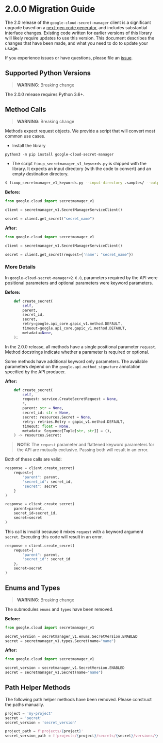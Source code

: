 # 2.0.0 Migration Guide

The 2.0 release of the `google-cloud-secret-manager` client is a significant upgrade based on a [next-gen code generator](https://github.com/googleapis/gapic-generator-python), and includes substantial interface changes. Existing code written for earlier versions of this library will likely require updates to use this version. This document describes the changes that have been made, and what you need to do to update your usage.

If you experience issues or have questions, please file an [issue](https://github.com/googleapis/python-secret-manager/issues).

## Supported Python Versions

> **WARNING**: Breaking change

The 2.0.0 release requires Python 3.6+.


## Method Calls

> **WARNING**: Breaking change

Methods expect request objects. We provide a script that will convert most common use cases.

* Install the library

```py
python3 -m pip install google-cloud-secret-manager
```

* The script `fixup_secretmanager_v1_keywords.py` is shipped with the library. It expects
an input directory (with the code to convert) and an empty destination directory.

```sh
$ fixup_secretmanager_v1_keywords.py --input-directory .samples/ --output-directory samples/
```

**Before:**
```py
from google.cloud import secretmanager_v1

client = secretmanager_v1.SecretManagerServiceClient()

secret = client.get_secret("secret_name")
```


**After:**
```py
from google.cloud import secretmanager_v1

client = secretmanager_v1.SecretManagerServiceClient()

secret = client.get_secret(request={'name': "secret_name"})
```

### More Details

In `google-cloud-secret-manager<2.0.0`, parameters required by the API were positional parameters and optional parameters were keyword parameters.

**Before:**
```py
    def create_secret(
        self,
        parent,
        secret_id,
        secret,
        retry=google.api_core.gapic_v1.method.DEFAULT,
        timeout=google.api_core.gapic_v1.method.DEFAULT,
        metadata=None,
    ):
```

In the 2.0.0 release, all methods have a single positional parameter `request`. Method docstrings indicate whether a parameter is required or optional.

Some methods have additional keyword only parameters. The available parameters depend on the `google.api.method_signature` annotation specified by the API producer.


**After:**
```py
    def create_secret(
        self,
        request: service.CreateSecretRequest = None,
        *,
        parent: str = None,
        secret_id: str = None,
        secret: resources.Secret = None,
        retry: retries.Retry = gapic_v1.method.DEFAULT,
        timeout: float = None,
        metadata: Sequence[Tuple[str, str]] = (),
    ) -> resources.Secret:
```

> **NOTE:** The `request` parameter and flattened keyword parameters for the API are mutually exclusive.
> Passing both will result in an error.


Both of these calls are valid:

```py
response = client.create_secret(
    request={
        "parent": parent,
        "secret_id": secret_id,
        "secret": secret
    }
)
```

```py
response = client.create_secret(
    parent=parent,
    secret_id=secret_id,
    secret=secret
)
```

This call is invalid because it mixes `request` with a keyword argument `secret`. Executing this code
will result in an error.

```py
response = client.create_secret(
    request={
        "parent": parent,
        "secret_id": secret_id
    },
    secret=secret
)
```



## Enums and Types


> **WARNING**: Breaking change

The submodules `enums` and `types` have been removed.

**Before:**
```py
from google.cloud import secretmanager_v1

secret_version = secretmanager_v1.enums.SecretVersion.ENABLED
secret = secretmanager_v1.types.Secret(name="name")
```


**After:**
```py
from google.cloud import secretmanager_v1

secret_version = secretmanager_v1.SecretVersion.ENABLED
secret = secretmanager_v1.Secret(name="name")
```

## Path Helper Methods

The following path helper methods have been removed. Please construct
the paths manually.

```py
project = 'my-project'
secret = 'secret'
secret_version = 'secret_version'

project_path = f'projects/{project}'
secret_version_path = f'projects/{project}/secrets/{secret}/versions/{secret_version}'
```